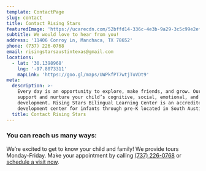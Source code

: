 ```yaml
---
template: ContactPage
slug: contact
title: Contact Rising Stars
featuredImage: 'https://ucarecdn.com/52bffd14-336c-4e3b-9a29-3c5c99e2efa8/'
subtitle: We would love to hear from you!
address: '11406 Conroy Ln, Manchaca, TX 78652'
phone: (737) 226-0768
email: risingstarsaustintexas@gmail.com
locations:
  - lat: '30.1398968'
    lng: '-97.8073311'
    mapLink: 'https://goo.gl/maps/UWPkfPT7wtjTuVDt9'
meta:
  description: >-
    Every day is an opportunity to explore, make friends, and grow. Our teachers
    support and nurture your child’s cognitive, social, emotional, and physical
    development. Rising Stars Bilingual Learning Center is an accredited child
    development center for infants through pre-K located in South Austin..
  title: Contact Rising Stars
---
```


### You can reach us many ways:

We’re excited to get to know your child and family! We provide tours Monday-Friday. Make your appointment by calling [(737) 226-0768](tel:+17372260768) or [schedule a visit now](/book-a-tour).
